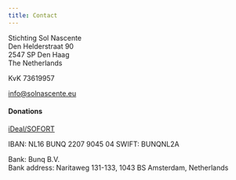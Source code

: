 ```yaml
---
title: Contact
---
```


Stichting Sol Nascente<br>
Den Helderstraat 90<br>
2547 SP Den Haag<br>
The Netherlands

KvK 73619957

[info@solnascente.eu](mailto:info@solnascente.eu)

#### Donations

[iDeal/SOFORT](https://bunq.me/solnascente)

IBAN: NL16 BUNQ 2207 9045 04
SWIFT: BUNQNL2A

Bank: Bunq B.V.<br>
Bank address: Naritaweg 131-133, 1043 BS Amsterdam, Netherlands

